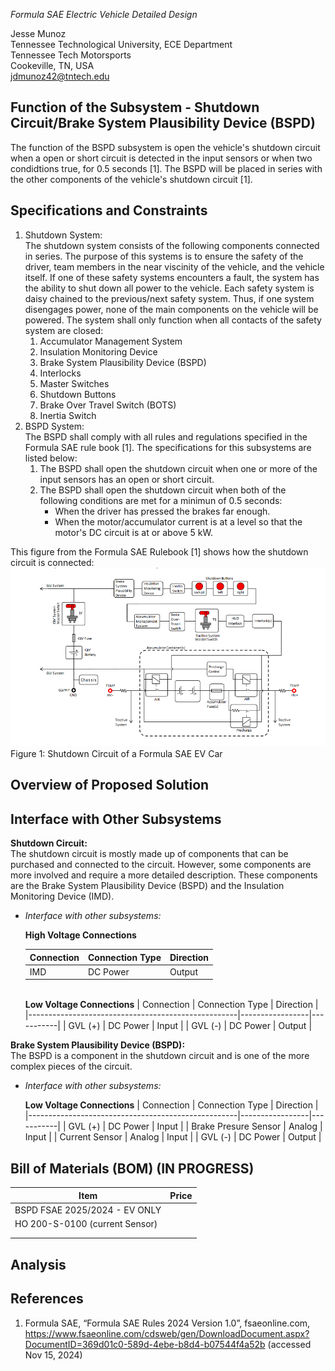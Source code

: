 
_Formula SAE Electric Vehicle Detailed Design_

Jesse Munoz  
Tennessee Technological University, ECE Department  
Tennessee Tech Motorsports  
Cookeville, TN, USA  
[jdmunoz42@tntech.edu](mailto:jdmunoz42@tntech.edu)

## Function of the Subsystem - Shutdown Circuit/Brake System Plausibility Device (BSPD)
The function of the BSPD subsystem is open the vehicle's shutdown circuit when a open or short circuit is detected in the input sensors or when two condidtions true, for 0.5 seconds [1]. The BSPD will be placed in series with the other components of the vehicle's shutdown circuit [1].

## Specifications and Constraints
1. Shutdown System:  
The shutdown system consists of the following components connected in series. The purpose of this systems is to ensure the safety of the driver, team members in the near viscinity of the vehicle, and the vehicle itself. If one of these safety systems encounters a fault, the system has the ability to shut down all power to the vehicle. Each safety system is daisy chained to the previous/next safety system. Thus, if one system disengages power, none of the main components on the vehicle will be powered. The system shall only function when all contacts of the safety system are closed:
    1. Accumulator Management System
    2. Insulation Monitoring Device
    3. Brake System Plausibility Device (BSPD)
    4. Interlocks
    5. Master Switches
    6. Shutdown Buttons
    7. Brake Over Travel Switch (BOTS)
    8. Inertia Switch 
2. BSPD System:  
   The BSPD shall comply with all rules and regulations specified in the Formula SAE rule book [1]. The specifications for this subsystems are listed below:
   1. The BSPD shall open the shutdown circuit when one or more of the input sensors has an open or short circuit.
   2. The BSPD shall open the shutdown circuit when both of the following conditions are met for a minimun of 0.5 seconds:
       - When the driver has pressed the brakes far enough.
       - When the motor/accumulator current is at a level so that the motor's DC circuit is at or above 5 kW.
     
  This figure from the Formula SAE Rulebook [1] shows how the shutdown circuit is connected: 
![Figure 1: Shutdown Circuit of a Formula SAE EV Car](https://github.com/northsack/F24_Team2_FormulaSAE/blob/main/Documentation/Images/Fig.%201%20shutdown%20circuit.png)\
Figure 1: Shutdown Circuit of a Formula SAE EV Car

## Overview of Proposed Solution

## Interface with Other Subsystems
**Shutdown Circuit:**  
The shutdown circuit is mostly made up of components that can be purchased and connected to the circuit. However, some components are more involved and require a more detailed description. These components are the Brake System Plausibility Device (BSPD) and the Insulation Monitoring Device (IMD).

- *Interface with other subsystems:*

  **High Voltage Connections**

  | Connection                                         | Connection Type | Direction |
  |----------------------------------------------------|-----------------|-----------|
  | IMD            | DC Power       | Output    |

   <br>**Low Voltage Connections**
    | Connection                                         | Connection Type | Direction |
    |----------------------------------------------------|-----------------|-----------|
    | GVL (+)         			 | DC Power        | Input     |
    | GVL (-)         			 | DC Power        | Output    |

**Brake System Plausibility Device (BSPD):**  
The BSPD is a component in the shutdown circuit and is one of the more complex pieces of the circuit.

- *Interface with other subsystems:*

    **Low Voltage Connections**
    | Connection                                         | Connection Type | Direction |
    |----------------------------------------------------|-----------------|-----------|
    | GVL (+)         			 | DC Power        | Input     |
    | Brake Presure Sensor        			 | Analog        | Input     |
    | Current Sensor         			 | Analog        | Input     |
    | GVL (-)         			 | DC Power        | Output     |

## Bill of Materials (BOM)       **(IN PROGRESS)**
| Item                            | Price    |   
|---------------------------------|----------|
| BSPD FSAE 2025/2024 - EV ONLY   |          |
| HO 200-S-0100	 (current Sensor) |          |
|           			          |          |
|           			          |          |
    
## Analysis

## References
1. Formula SAE, “Formula SAE Rules 2024 Version 1.0”, fsaeonline.com, <https://www.fsaeonline.com/cdsweb/gen/DownloadDocument.aspx?DocumentID=369d01c0-589d-4ebe-b8d4-b07544f4a52b> (accessed Nov 15, 2024)
